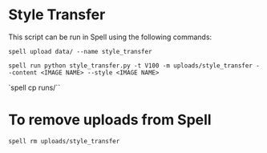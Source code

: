 # Style Transfer

This script can be run in Spell using the following commands:

`spell upload data/ --name style_transfer`

`spell run python style_transfer.py -t V100 -m uploads/style_transfer --content <IMAGE NAME> --style <IMAGE NAME>`

`spell cp runs/<run number>``

# To remove uploads from Spell
`spell rm uploads/style_transfer`
